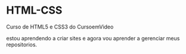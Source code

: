 # HTML-CSS
Curso de HTML5 e CSS3 do CursoemVideo

estou aprendendo a criar sites e agora vou aprender a gerenciar meus repositorios.
